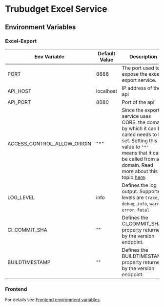 # Trubudget Excel Service

## Environment Variables

### Excel-Export

| Env Variable                | Default Value | Description                                                                                                                                                                                                                                                   |
| --------------------------- | ------------- | ------------------------------------------------------------------------------------------------------------------------------------------------------------------------------------------------------------------------------------------------------------- |
| PORT                        | 8888          | The port used to expose the excel-export service.                                                                                                                                                                                                             |
| API_HOST                    | localhost     | IP address of the api                                                                                                                                                                                                                                         |
| API_PORT                    | 8080          | Port of the api                                                                                                                                                                                                                                               |
| ACCESS_CONTROL_ALLOW_ORIGIN | "\*"          | Since the export service uses CORS, the domain by which it can be called needs to be set. Setting this value to `"*"` means that it can be called from any domain. Read more about this topic [here](https://developer.mozilla.org/en-US/docs/Web/HTTP/CORS). |
| LOG_LEVEL                   | info          | Defines the log output. Supported levels are `trace`, `debug`, `info`, `warn`, `error`, `fatal`                                                                                                                                                               |
| CI_COMMIT_SHA               | ""            | Defines the CI_COMMIT_SHA property returned by the version endpoint.                                                                                                                                                                                          |
| BUILDTIMESTAMP              | ""            | Defines the BUILDTIMESTAMP property returned by the version endpoint.                                                                                                                                                                                         |

### Frontend

For details see [Frontend environment variables](../frontend/environment-variables.md#excel-export-service).
